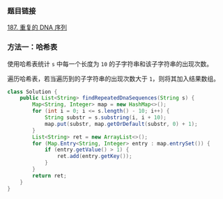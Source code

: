 ### 题目链接
[187. 重复的 DNA 序列](https://leetcode.cn/problems/repeated-dna-sequences)

### 方法一：哈希表
使用哈希表统计 `s` 中每一个长度为 `10` 的子字符串和该子字符串的出现次数。

遍历哈希表，若当遍历到的子字符串的出现次数大于 `1`，则将其加入结果数组。

```Java
class Solution {
    public List<String> findRepeatedDnaSequences(String s) {
        Map<String, Integer> map = new HashMap<>();
        for (int i = 0; i <= s.length() - 10; i++) {
            String substr = s.substring(i, i + 10);
            map.put(substr, map.getOrDefault(substr, 0) + 1);
        }
        List<String> ret = new ArrayList<>();
        for (Map.Entry<String, Integer> entry : map.entrySet()) {
            if (entry.getValue() > 1) {
                ret.add(entry.getKey());
            }
        }
        return ret;
    }
}
```